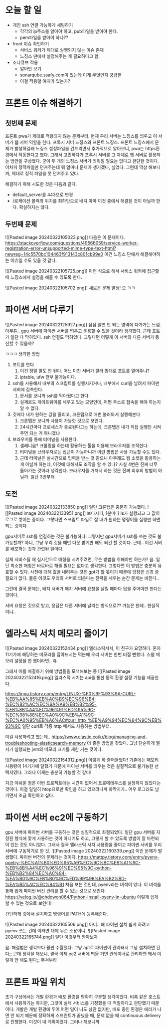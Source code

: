# 오늘 할 일
- 개인 ssh 연결  가능하게 세팅하기
	- 각각의 ip주소를 알아야 하고, pub파일을 받아야 한다.
	-  pem파일을 받아야 하나??
- front 이슈 확인하기
	- 서비스 워커가 제대로 실행되지 않는 이슈 존재
	- 느징스 딴에서 설정해주는 게 필요하다고 함.
- 소나큐브 적용
	- 알아만 보기
	- sonarqube.ssafy.com이 있는데 이게 무엇인지 궁금핟
	- 이걸 적용할 여지가 있는가?
# 프론트 이슈 해결하기
## 첫번째 문제
프론트 pwa가 제대로 적용되지 않는 문제부터.
현재 우리 서버는 느징스를 띄우고 이 서버가 웹 서버 역할을 한다.
프록시 서버 느징스와 프론트 느징스.
프론트 느징스에서 문제가 발생하길래 느징스 설정파일을 건드리면서 추가적으로 알아보니, pwa는 https환경에서 작동한다고 했다. 
그래서 고민하다가 프록시 서버를 그 자체로 웹 서버로 활용하는 방안을 구상했다.
굳이 두 개의 느징스 서버가 띄워질 필요는 없다고 판단한 것이다. 어차피 정적파일만 던져주는데 뭐 얼마나 문제가 생기겠나, 싶었다.
그런데 막상 해보니까, 제대로 정적 파일을 못 던져주고 있다.

해결하기 위해 시도한 것은 다음과 같다.
- default_server를 443으로 변경
- /로케이션 블럭의 위치를 최하단으로 배치
아마 이것 중에서 해결된 것이 아닐까 한다. 확실하지는 않다.
## 두번째 문제
![[Pasted image 20240322105023.png]]
다음은 이 문제이다.
https://stackoverflow.com/questions/49566059/service-worker-registration-error-unsupported-mime-type-text-html?newreg=14c5570bc104463f913143c801cb99e0
이건 느징스 단에서 해결해야하는 이슈일 수도 있을 것 같다. 

![[Pasted image 20240322105725.png]]
이런 식으로 해서 서비스 워커에 접근할 때 느징스에서 설정을 해줄 수 있도록 한다. 

![[Pasted image 20240322105702.png]]
새로운 문제 발생!
오 ㅋㅋ

# 파이썬 서버 다루기
![[Pasted image 20240322125927.png]]
점점 알면 안 되는 영역에 다가가는 느낌. 아무튼..
gpu  서버에 파이썬 서버를 띄우고 운용할 수 있을 것이라 생각했다. 근데 포트가 일단 다 막혀있다. 
ssh 연결도 막혀있다. 그렇다면 어떻게 이 서버와 다른 서버가 통신할 수 있을까?

ㅋㅋㅋ
생각한 방법
1. 포트를 연다
	1. 이건 정말 말도 안 된다. 어느 미친 서버가 클라 맘대로 포트를 열어주냐?
	2. iptable, ufw 전부 불가능이다.
2. ssh를 사용해서 내부의 스크립트를 실행시키거나, 내부에서 curl을 날려서 파이썬 서버에 접촉한다.
	1. 문서를 보니까 ssh를 막아뒀다고 한다.
	2. 실제로도 게이트웨이를 세우고 있는 모양인데, 어떤 주소로 접속을 해야 하는지 알 수 없다.
3. 깃에다 내가 원하는 값을 올리고, 크론탭으로 매번 불러와서 실행해본다
	1. 크론탭은 보니까 사용이 가능한 것으로 보인다. 
	2. 24시간마다 프로세스가 종료된다고는 하는데, 크론탭은 내가 직접 실행만 시켜주면 되는 거 아니겠냐
4. 브라우저를 통해 터미널을 사용한다.
	1. 셀레니움? 크롤링을 하는데 활용하는 툴을 이용해 브라우저를 조작한다.
	2. 터미널을 브라우저로는 접근이 가능하니까 이런 방법은 사용 가능할 수도 있다.
	3. 근데 터미널은 실시간으로 입력을 받는 것 같으니 아무래도 웹 소켓을 활용하는 게 아닐까 하는데, 이것에 대해서도 조작을 할 수 있나?
사실 4번은 진짜 너무 돌아가는 것이라 생각한다. 브라우저를 거쳐서 하는 것은 진짜 최후의 방법이 아닐까.
일단 3번부터.
## 도전
![[Pasted image 20240322133850.png]]
일단 크론탭은 충분히 가능했다.
![[Pasted image 20240322133951.png]]
보다시피, 1분마다 ls가 실행되고 그 값이 로그로 쌓이는 중이다.
그렇다면 스크립트 파일로 잘 내가 원하는 명령어를 실행만 하면 되는 것이다. 

gpu서버로 ssh를 연결하는 것은 불가능하다.
그렇지만 gpu서버가 ssh를 쓰는 것도 불가능할까?
아니, 그냥 우리 깃을 매번 다운 받게만 해도 되긴 할 것이다. 
근데.. 이건 서버를 배포하는 것과 관련된 일이다.

실제 서비스될 때 실시간으로 매칭을 시켜주려면, 무슨 방법을 취해야만 하는가?
음. 일단 최소한 매칭은 바로바로 해줄 필요는 없다고 생각한다. 
그렇다면 이 방법은 충분히 유효할 수 있다. 
사진에 대해 값을 내려주는 것은 gpt가 할 몫이기 때문에 당장은 신경 쓸 필요가 없다.
물론 이것도 우리의 서버로 띄운다는 전략을 세우는 순간 문제는 바뀐다..

그런데 결국 문제는, 배치 서버가 매치 서버에 요청을 날릴 때마다 답을 주어야만 한다는 것이다.

서버 요청은 깃으로 받고, 응답은 다른 서버에 날리는 방식으로??
가능은 한데.. 현실적이냐..

# 엘라스틱 서치 메모리 줄이기
![[Pasted image 20240322152434.png]]
엘라스틱서치, 이 친구가 요망하다.
혼자 11기가에 해당하는 메모리를 잡아드시는 덕분에 우리 서버는 한번 터질 뻔했다. 
스왑 메모리 설정을 안 했더라면.. 휴

그래서 이를 해결하기 위해 방법들을 모색해보는 중
![[Pasted image 20240322152416.png]]
엘라스틱 서치는 api를 통한 동적 환경 설정 기능을 제공한다. 

https://inpa.tistory.com/entry/LINUX-%F0%9F%93%9A-CURL-%EB%AA%85%EB%A0%B9%EC%96%B4-%EC%82%AC%EC%9A%A9%EB%B2%95-%EB%8B%A4%EC%96%91%ED%95%9C-%EC%98%88%EC%A0%9C%EB%A1%9C-%EC%A0%95%EB%A6%AC#curl_http_%EB%A9%94%EC%84%9C%EB%93%9C
일단 curl로 각종  http 메서드 사용하는 방법부터.

이걸 사용하려고 했는데..
https://www.elastic.co/kr/blog/managing-and-troubleshooting-elasticsearch-memory
더 좋은 방법을 찾았다. 
그냥 단순하게 엘서가 실행되는 jvm의 메모리 크기를 제한 거는 것이다. 

![[Pasted image 20240322154312.png]]
이렇게 확 줄어들었다!
기존에는 매모리 사용량이 14기가에 달했기 때문에 파이썬 서버를 띄우는 것은 실질적으로 불가능한 선택지였다.
그러나 이제는 충분히 가능할 것 같다!

지금 아쉬운 점은 이번 프로젝트에는 시간이 없어서 프로메테우스를 설정하지 않았다는 것이다.
이걸 일일히 htop으로만 확인을 하고 있으려니까 화딱지가.. 어우
로그라도 남기면서 조금 확인하고 싶다. 
# 파이썬 서버 ec2에 구동하기
gpu 서버에 파이썬 서버를 구동하는 것은 실질적으로 좌절되었다. 
일단 gpu 서버를 지정된 형식에 맞게 사용하는 것이 아니기도 하고, 그렇게 할 수 있도록 방법이 잘 마련되어 있는 것도 아니었다. 
그래서 결국 엘라스틱 서치 사용량을 줄이고 파이썬 서버를 우리 서버에 구동하기로 한 것.
![[Pasted image 20240322160339.png]]
이런 문제가 발생했다.
파이썬 버전의 문제라는 것이다.
https://mattpy.tistory.com/entry/pyenv-poetry-%EC%A1%B0%ED%95%A9%EC%9C%BC%EB%A1%9C-%EB%8B%A4%EC%96%91%ED%95%9C-python-%EB%B2%84%EC%A0%84-%EA%B0%9C%EB%B0%9C%ED%99%98%EA%B2%BD-%EA%B5%AC%EC%84%B1
처음 보는 것인데, pyenv라는 녀석이 있다. 이 녀석을 통해 쉽게 파이썬 버전 관리를 할 수 있는 것으로 보인다.
https://velog.io/@ohdowon064/Python-install-pyenv-in-ubuntu
이렇게 쉽게 할 수 있는 것으로 보인다!

간단하게 깃에서 설치하고 명령어를 PATH에 등록해준다.

![[Pasted image 20240322165506.png]]
아니.. 왜 파이썬 설치 쉽게 하려고 pyenv 쓰는 건데 이러면 대체 무슨 소용이냐.
![[Pasted image 20240322165744.png]]
일단 이것부터 받아보자

음. 해결법은 생각보다 훨씬 수월했다. 그냥 apt로 파이썬이 관리돼서 그냥 설치하면 된다;;
근데 생각을 해보니, 결국 이제 ec2 서버에 띄울 거면 컨테이너로 관리하면 돼서 이렇게 안 해도 된다;;
무쳐부라


# 프론트 파일 위치
초기 구상에서는 개발 환경과 배포 환경을 명확히 구분할 생각이었다.
비록 같은 호스트에서 사용하기는 하지만, 그것이 실제 서비스를 가정했을 때 적절하다고 판단했기 때문이다. 
개발은 개발 환경에 두어 어떤 일이 나도 상관 없지만, 배포 중인 환경은 에러가 나면 안 되기 때문에 정확하게 스프린트가 끝났을 때, 문제 없을 때 continuous delivery로 진행한다. 이것이 내 계획이었다. 
그러나 해보니까 
